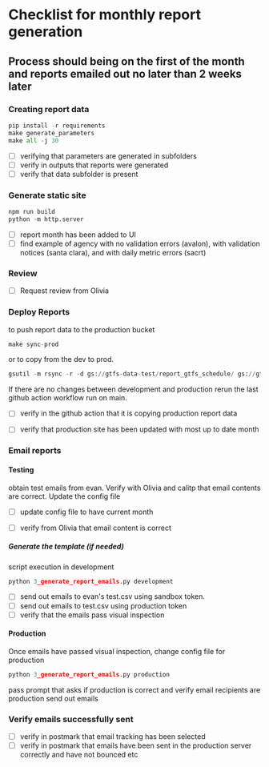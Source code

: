 # Checklist for monthly report generation

## Process should being on the first of the month and reports emailed out no later than 2 weeks later

### Creating report data

``` python
pip install -r requirements
make generate_parameters
make all -j 30
```

- [ ] verifying that parameters are generated in subfolders
- [ ] verify in outputs that reports were generated
- [ ] verify that data subfolder is present

### Generate static site

```python  
npm run build
python -m http.server
```

- [ ] report month has been added to UI
- [ ] find example of agency with no validation errors (avalon), with validation notices (santa clara), and with daily metric errors (sacrt)

### Review

- [ ] Request review from Olivia

### Deploy Reports

to push report data to the production bucket

```python  
make sync-prod
```

or to copy from the dev to prod.

```python
gsutil -m rsync -r -d gs://gtfs-data-test/report_gtfs_schedule/ gs://gtfs-data/report_gtfs_schedule/
```

If there are no changes between development and production rerun the last github action workflow run on main.

- [ ] verify in the github action that it is copying production report data

- [ ] verify that production site has been updated with most up to date month

### Email reports

#### Testing

obtain test emails from evan. Verify with Olivia and calitp that email contents are correct. Update the config file

- [ ] update config file to have current month

- [ ] verify from Olivia that email content is correct

##### Generate the template (if needed)

script execution in development

```python  
python 3_generate_report_emails.py development
```

- [ ] send out emails to evan's test.csv using sandbox token.
- [ ] send out emails to test.csv using production token
- [ ] verify that the emails pass visual inspection

#### Production

Once emails have passed visual inspection, change config file for production

```python  
python 3_generate_report_emails.py production 
```

pass prompt that asks if production is correct and verify email recipients are production
send out emails

### Verify emails successfully sent

- [ ]  verify in postmark that email tracking has been selected
- [ ]  verify in postmark that emails have been sent in the production server correctly and have not bounced etc